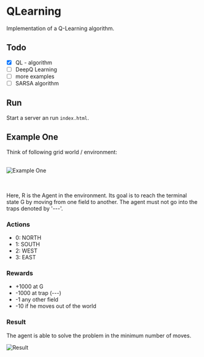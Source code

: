 # QLearning
Implementation of a Q-Learning algorithm.

## Todo
- [x] QL - algorithm
- [ ] DeepQ Learning
- [ ] more examples
- [ ] SARSA algorithm

## Run
Start a server an run `index.html`.

## Example One
Think of following grid world / environment:
<br><br>

![Example One](https://github.com/moritzmitterdorfer/QLearning/blob/master/grid.png)

<br><br>
Here, R is the Agent in the environment. Its goal is to reach the terminal state G by moving from one field to another. The agent must not go into the traps denoted by  '---'.

### Actions
- 0: NORTH
- 1: SOUTH
- 2: WEST
- 3: EAST

### Rewards
- +1000 at G
- -1000 at trap (---)
- -1 any other field
- -10 if he moves out of the world

### Result
The agent is able to solve the problem in the minimum number of moves.

![Result](https://github.com/moritzmitterdorfer/QLearning/blob/master/output_img.png)
